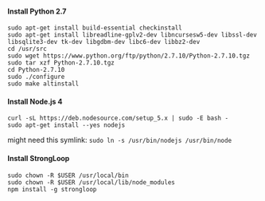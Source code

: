 #### Install Python 2.7

```
sudo apt-get install build-essential checkinstall
sudo apt-get install libreadline-gplv2-dev libncursesw5-dev libssl-dev libsqlite3-dev tk-dev libgdbm-dev libc6-dev libbz2-dev
cd /usr/src
sudo wget https://www.python.org/ftp/python/2.7.10/Python-2.7.10.tgz
sudo tar xzf Python-2.7.10.tgz
cd Python-2.7.10
sudo ./configure
sudo make altinstall
```

#### Install Node.js 4

```
curl -sL https://deb.nodesource.com/setup_5.x | sudo -E bash -
sudo apt-get install --yes nodejs
```
might need this symlink: `sudo ln -s /usr/bin/nodejs /usr/bin/node`

#### Install StrongLoop

```
sudo chown -R $USER /usr/local/bin
sudo chown -R $USER /usr/local/lib/node_modules
npm install -g strongloop
```
